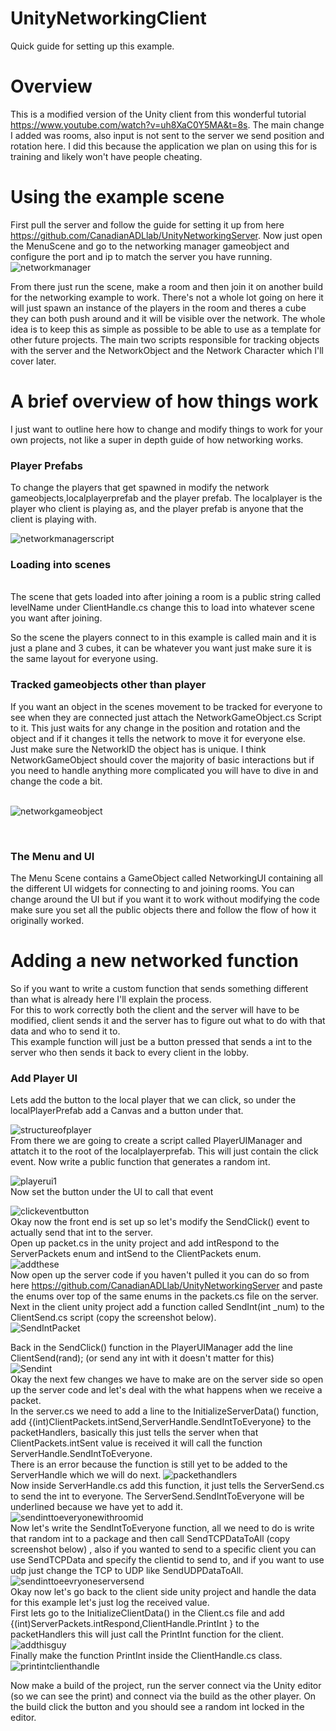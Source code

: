 # UnityNetworkingClient 
Quick guide for setting up this example.

<h1>Overview</h1>

This is a modified version of the Unity client from this wonderful tutorial https://www.youtube.com/watch?v=uh8XaC0Y5MA&t=8s. The main change I added was rooms, 
also input is not sent to the server we send position and rotation here. I did this because the application we plan on using this for is training and likely won't have people cheating.

<h1>Using the example scene</h1>

First pull the server and follow the guide for setting it up from here https://github.com/CanadianADLlab/UnityNetworkingServer. Now just open the MenuScene and go to the networking manager
gameobject and configure the port and ip to match the server you have running.
<br>
![networkmanager](https://user-images.githubusercontent.com/39784801/115231529-ad460680-a0e3-11eb-8581-737d4d444b45.png)

From there just run the scene, make a room and then join it on another build for the networking example to work. There's not a whole lot going on here it will just spawn an instance of the 
players in the room and theres a cube they can both push around and it will be visible over the network. The whole idea is to keep this as simple as possible to be able to 
use as a template for other future projects. The main two scripts responsible for tracking objects with the server and the NetworkObject and the Network Character which I'll cover later.


<h1>A brief overview of how things work</h1>

I just want to outline here how to change and modify things to work for your own projects, not like a super in depth guide of how networking works.<br>
<h3>Player Prefabs</h3>
To change the players that get spawned in modify the network gameobjects,localplayerprefab and the player prefab. The localplayer is the player who client is playing as, and the 
player prefab is anyone that the client is playing with. <br>

![networkmanagerscript](https://user-images.githubusercontent.com/39784801/115233035-68bb6a80-a0e5-11eb-8756-a0b55c3ccc6f.png)

<h3>Loading into scenes</h3>
<br>
The scene that gets loaded into after joining a room is a public string called levelName under ClientHandle.cs change this to load into whatever scene you want after joining.
<br>

So the scene the players connect to in this example is called main and it is just a plane and 3 cubes, it can be whatever you want just make sure it is the same layout for everyone using.
<br>

<h3>Tracked gameobjects other than player</h3>
If you want an object in the scenes movement to be tracked for everyone to see when they are connected just attach the NetworkGameObject.cs Script to it. This just waits for any change in the position and rotation and the object
and if it changes it tells the network to move it for everyone else. Just make sure the NetworkID the object has is unique. I think NetworkGameObject should cover the majority of basic interactions but if you need to handle anything more complicated
you will have to dive in and change the code a bit.
<br><br>

![networkgameobject](https://user-images.githubusercontent.com/39784801/115235427-29dae400-a0e8-11eb-9858-314748ba0fbb.png)

<br>

<h3>The Menu and UI</h3>

The Menu Scene contains a GameObject called NetworkingUI containing all the different UI widgets for connecting to and joining rooms. You can change around the UI but if you want it to work without modifying the code make sure you set all the public objects there and follow the flow of how it originally worked. 


<h1>Adding a new networked function</h1>
So if you want to write a custom function that sends something different than what is already here I'll explain the process.<br>
For this to work correctly both the client and the server will have to be modified, client sends it and the server has to figure out what to do with that data and who to send it to.
<br>
This example function will just be a button pressed that sends a int to the server who then sends it back to every client in the lobby.
<h3>Add Player UI</h3>
Lets add the button to the local player that we can click, so under the localPlayerPrefab add a Canvas and a button under that. 
<br>

![structureofplayer](https://user-images.githubusercontent.com/39784801/115254580-7aa80800-a0fb-11eb-9a58-1f7b2696bb2e.png)
<br>
From there we are going to create a script called PlayerUIManager and attatch it to the root of the localplayerprefab. This will just contain the click event.
Now write a public function that generates a random int.
<br>

![playerui1](https://user-images.githubusercontent.com/39784801/115254767-aa571000-a0fb-11eb-9a9a-967922150904.png)
<br>
Now set the button under the UI to call that event
<br>

![clickeventbutton](https://user-images.githubusercontent.com/39784801/115254971-da061800-a0fb-11eb-9864-507a9ea3524d.png)
<br>
Okay now the front end is set up so let's modify the SendClick() event to actually send that int to the server.
<br>
Open up packet.cs in the unity project and add intRespond to the ServerPackets enum and intSend to the ClientPackets enum.
<br>
![addthese](https://user-images.githubusercontent.com/39784801/115255537-5d276e00-a0fc-11eb-8313-d06a8bbb20b2.png)
<br>
Now open up the server code if you haven't pulled it you can do so from here https://github.com/CanadianADLlab/UnityNetworkingServer and paste the enums over top of the same 
enums in the packets.cs file on the server.
Next in the client unity project add a function called SendInt(int _num) to the ClientSend.cs script (copy the screenshot below).
<br>
![SendIntPacket](https://user-images.githubusercontent.com/39784801/115270412-47b94080-a10a-11eb-8ba6-5db425c32f13.png)
<br>

Back in the SendClick() function in the PlayerUIManager add the line ClientSend(rand); (or send any int with it doesn't matter for this)
<br>
![Sendint](https://user-images.githubusercontent.com/39784801/115268550-61598880-a108-11eb-8ca6-8f9d649de943.png)
<br>
Okay the next few changes we have to make are on the server side so open up the server code and let's deal with the what happens when we receive a packet.
<br>
In the server.cs we need to add a line to the InitializeServerData() function, add  {(int)ClientPackets.intSend,ServerHandle.SendIntToEveryone} to the packetHandlers,
basically this just tells the server when that ClientPackets.intSent value is received it will call the function ServerHandle.SendIntToEveryone.
<br>
There is an error because the function is still yet to be added to the ServerHandle which we will do next.
![packethandlers](https://user-images.githubusercontent.com/39784801/115269233-1b50f480-a109-11eb-98a6-1a0b2647697f.png)
<br>
Now inside ServerHandle.cs add this function, it just tells the ServerSend.cs to send the int to everyone. The ServerSend.SendIntToEveryone will be underlined because we 
have yet to add it.
<br>
![sendinttoeveryonewithroomid](https://user-images.githubusercontent.com/39784801/115270537-6586a580-a10a-11eb-972b-f20c34a31e71.png)
<br>
Now let's write the SendIntToEveryone function, all we need to do is write that random int to a package and then call SendTCPDataToAll (copy screenshot below)
, also if you wanted to send to a specific client you can use SendTCPData and specify the  clientid to send to, and if you want to use udp just change the TCP to UDP like SendUDPDataToAll.
<br>
![sendinttoeevryoneserversend](https://user-images.githubusercontent.com/39784801/115271089-f65d8100-a10a-11eb-8d59-640f86880dac.png)
<br>
Okay now let's go back to the client side unity project and handle the data for this example let's just log the received value.
<br>
First lets go to the InitializeClientData() in the Client.cs file and add   {(int)ServerPackets.intRespond,ClientHandle.PrintInt } to the packetHandlers this will just call
the PrintInt function for the client.
<br>
![addthisguy](https://user-images.githubusercontent.com/39784801/115271775-b0ed8380-a10b-11eb-883d-7fe9cf5f3442.png)
<br>
Finally make the function PrintInt inside the ClientHandle.cs class. 
![printintclienthandle](https://user-images.githubusercontent.com/39784801/115273751-f0b56a80-a10d-11eb-9744-7ec08f32b1c7.png)

Now make a build of the project, run the server connect via the Unity editor (so we can see the print) and connect via the build as the other player.
On the build click the button and you should see a random int locked in the editor.














